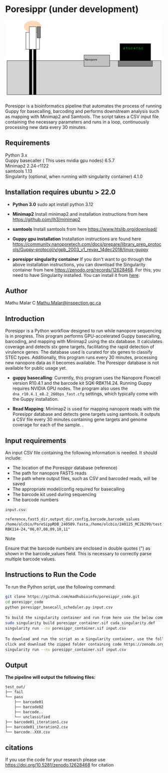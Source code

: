 # **Poresippr** (under development)
![ALT Poresippr](https://github.com/madhubioinfo/poresippr_code/blob/main/newimage.png)

Poresippr is a bioinformatics pipeline that automates the process of running Guppy for basecalling, barcoding and performs downstream analysis such as mapping with Minimap2 and Samtools. The script takes a CSV input file containing the necessary parameters and runs in a loop, continuously processing new data every 30 minutes.

## Requirements

Python 3.x <br>
Guppy basecaller ( This uses nvidia gpu nodes) 6.5.7 <br>
Minimap2 2.24-r1122 <br>
samtools 1.13 <br>
Singularity (optional, when running with singularity container) 4.1.0 <br>

## Installation requires ubuntu > 22.0

- **Python 3.0** 
    sudo apt install python 3.12

- **Minimap2**
    Install minimap2 and installation instructions from here https://github.com/lh3/minimap2

- **samtools**
    Install samtools from here https://www.htslib.org/download/

- **Guppy gpu installation**
    Installation instructions are found here https://community.nanoporetech.com/docs/prepare/library_prep_protocols/Guppy-protocol/v/gpb_2003_v1_revax_14dec2018/linux-guppy

 - **poresippr singularity container**
     If you don't want to go through the above installation instructions, you can download the Singularity container from here https://zenodo.org/records/12628468. For this, you need to have Singularity installed. You can install it from [here](https://docs.sylabs.io/guides/3.0/user-guide/installation.html).


## Author

Mathu Malar C
Mathu.Malar@inspection.gc.ca

## Introduction

Poresippr is a Python workflow designed to run while nanopore sequencing is in progress. This program performs GPU-accelerated Guppy basecalling, barcoding, and mapping with Minimap2 using the stx database. It calculates coverage and detects stx gene targets, facilitating the rapid detection of virulence genes. The database used is curated for stx genes to classify STEC types. Additionally, this program runs every 30 minutes, processing new nanopore data as it becomes available. The Poresippr database is not available for public usage yet.

- **guppy basecalling**: Currently, this program uses the Nanopore Flowcell version R10.4.1 and the barcode kit SQK-RBK114.24. Running Guppy requires NVIDIA GPU nodes. The program also uses the `dna_r10.4.1_e8.2_260bps_fast.cfg` settings, which typically come with the Guppy installation.

- **Read Mapping**: Minimap2 is used for mapping nanopore reads with the Poresippr database and detects gene targets using samtools. It outputs a CSV file every 30 minutes containing gene targets and genome coverage for each of the sample.
. 

## Input requirements

An input CSV file containing the following information is needed. It should include:
- The location of the Poresippr database (reference)
- The path for nanopore FAST5 reads
- The path where output files, such as CSV and barcoded reads, will be saved
- The appropriate model/config required for basecalling
- The barcode kit used during sequencing
- The barcode numbers

`input.csv`:

```csv
reference,fast5_dir,output_dir,config,barcode,barcode_values
/home/olcbio/PoreSippRDB_240509.fasta,/home/olcbio/240125_MC26299/test,/home/olcbio/240125_MC26299/test_out,dna_r10.4.1_e8.2_260bps_fast.cfg,SQK-RBK114-24,"06,07,08,09,10,11"
```

> [!NOTE]
>Ensure that the barcode numbers are enclosed in double quotes (") as shown in the barcode_values field. This is necessary to correctly parse multiple barcode values.

## __Instructions to Run the Code__

To run the Python script, use the following command:

```sh
git clone https://github.com/madhubioinfo/poresippr_code.git
cd poresippr_code
python poresippr_basecall_scheduler.py input.csv

To build the singularity container and run from here use the below command [ need to have sudo access and GPU]
sudo singularity build poresippr_container.sif cuda_singularity.def
singularity run --nv poresippr_container.sif input.csv

To download and run the script as a Singularity container, use the following command still need GPU:
click and download the zipped folder containing code https://zenodo.org/records/12628468
singularity run --nv poresippr_container.sif input.csv
```

## Output

**The pipeline will output the following files:**

```
test_out/
├── fail
└── pass
    ├── barcode01
    ├── barcode02
    ├── barcode..
    └── unclassified
├── barcode01_iteration1.csv
├── barcode01_iteration2.csv
└── barcode..XXX.csv
```


## citations

If you use the code for your research please use https://doi.org/10.5281/zenodo.12628468 for citation
